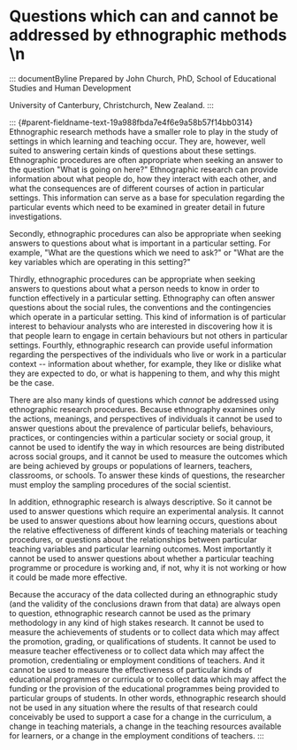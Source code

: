 # Questions which can and cannot be addressed by ethnographic methods \n

::: documentByline
Prepared by John Church, PhD, School of Educational Studies and Human
Development

University of Canterbury, Christchurch, New Zealand.
:::

::: {#parent-fieldname-text-19a988fbda7e4f6e9a58b57f14bb0314}
Ethnographic research methods have a smaller role to play in the study
of settings in which learning and teaching occur. They are, however,
well suited to answering certain kinds of questions about these
settings. Ethnographic procedures are often appropriate when seeking an
answer to the question "What is going on here?" Ethnographic research
can provide information about what people do, how they interact with
each other, and what the consequences are of different courses of action
in particular settings. This information can serve as a base for
speculation regarding the particular events which need to be examined in
greater detail in future investigations.

Secondly, ethnographic procedures can also be appropriate when seeking
answers to questions about what is important in a particular setting.
For example, "What are the questions which we need to ask?" or "What are
the key variables which are operating in this setting?"

Thirdly, ethnographic procedures can be appropriate when seeking answers
to questions about what a person needs to know in order to function
effectively in a particular setting. Ethnography can often answer
questions about the social rules, the conventions and the contingencies
which operate in a particular setting. This kind of information is of
particular interest to behaviour analysts who are interested in
discovering how it is that people learn to engage in certain behaviours
but not others in particular settings. Fourthly, ethnographic research
can provide useful information regarding the perspectives of the
individuals who live or work in a particular context -- information
about whether, for example, they like or dislike what they are expected
to do, or what is happening to them, and why this might be the case.

There are also many kinds of questions which *cannot* be addressed using
ethnographic research procedures. Because ethnography examines only the
actions, meanings, and perspectives of individuals it cannot be used to
answer questions about the prevalence of particular beliefs, behaviours,
practices, or contingencies within a particular society or social group,
it cannot be used to identify the way in which resources are being
distributed across social groups, and it cannot be used to measure the
outcomes which are being achieved by groups or populations of learners,
teachers, classrooms, or schools. To answer these kinds of questions,
the researcher must employ the sampling procedures of the social
scientist.

In addition, ethnographic research is always descriptive. So it cannot
be used to answer questions which require an experimental analysis. It
cannot be used to answer questions about how learning occurs, questions
about the relative effectiveness of different kinds of teaching
materials or teaching procedures, or questions about the relationships
between particular teaching variables and particular learning outcomes.
Most importantly it cannot be used to answer questions about whether a
particular teaching programme or procedure is working and, if not, why
it is not working or how it could be made more effective.

Because the accuracy of the data collected during an ethnographic study
(and the validity of the conclusions drawn from that data) are always
open to question, ethnographic research cannot be used as the primary
methodology in any kind of high stakes research. It cannot be used to
measure the achievements of students or to collect data which may affect
the promotion, grading, or qualifications of students. It cannot be used
to measure teacher effectiveness or to collect data which may affect the
promotion, credentialing or employment conditions of teachers. And it
cannot be used to measure the effectiveness of particular kinds of
educational programmes or curricula or to collect data which may affect
the funding or the provision of the educational programmes being
provided to particular groups of students. In other words, ethnographic
research should not be used in any situation where the results of that
research could conceivably be used to support a case for a change in the
curriculum, a change in teaching materials, a change in the teaching
resources available for learners, or a change in the employment
conditions of teachers.
:::
